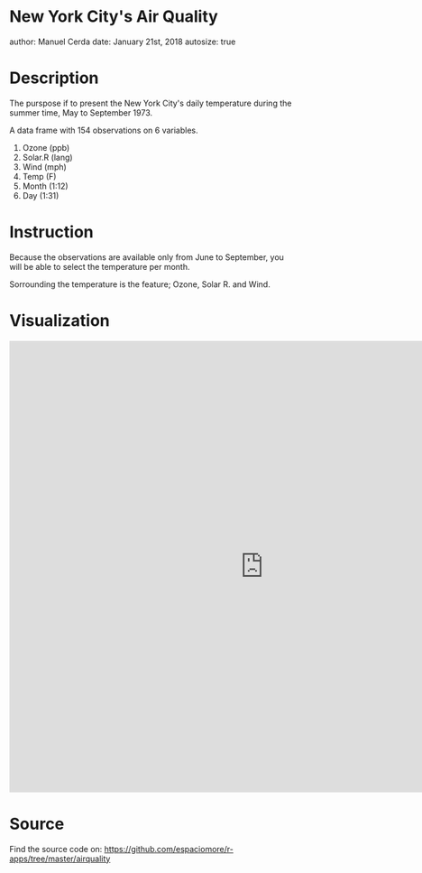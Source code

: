 New York City's Air Quality
========================================================
author: Manuel Cerda
date: January 21st, 2018
autosize: true



Description
========================================================

The purspose if to present the New York City's daily temperature during the summer time, May to September 1973.

A data frame with 154 observations on 6 variables.

1.	Ozone (ppb)
2.	Solar.R (lang)
3.	Wind (mph)
4.	Temp (F)
5.	Month (1:12)
6.	Day (1:31)


Instruction
========================================================

Because the observations are available only from June to September, you will be able to select the temperature per month.

Sorrounding the temperature is the feature; Ozone, Solar R. and Wind.


Visualization
========================================================

<iframe width="900" height="800" frameborder="0" scrolling="no" src="https://mcerda.shinyapps.io/nyc_airquality/"></iframe>


Source
========================================================

Find the source code on:
<a href="https://github.com/espaciomore/r-apps/tree/master/airquality">https://github.com/espaciomore/r-apps/tree/master/airquality</a>
